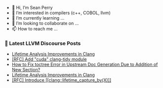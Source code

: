 - 👋 Hi, I’m Sean Perry
- 👀 I’m interested in compilers (c++, COBOL, llvm)
- 🌱 I’m currently learning ...
- 💞️ I’m looking to collaborate on ...
- 📫 How to reach me ...

<!---
s66perry/s66perry is a ✨ special ✨ repository because its `README.md` (this file) appears on your GitHub profile.
You can click the Preview link to take a look at your changes.
--->
### 📕 Latest LLVM Discourse Posts

<!-- DISCOURSE-LLVM:START -->
- [Lifetime Analysis Improvements in Clang](https://discourse.llvm.org/t/lifetime-analysis-improvements-in-clang/81374#post_2)
- [[RFC] Add &quot;cuda&quot; clang-tidy module](https://discourse.llvm.org/t/rfc-add-cuda-clang-tidy-module/81379#post_1)
- [How to Fix toctree Error in Upstream Doc Generation Due to Addition of New Section?](https://discourse.llvm.org/t/how-to-fix-toctree-error-in-upstream-doc-generation-due-to-addition-of-new-section/81368#post_2)
- [Lifetime Analysis Improvements in Clang](https://discourse.llvm.org/t/lifetime-analysis-improvements-in-clang/81374#post_1)
- [[RFC] Introduce [[clang::lifetime_capture_by&lpar;X&rpar;]]](https://discourse.llvm.org/t/rfc-introduce-clang-lifetime-capture-by-x/81371#post_1)
<!-- DISCOURSE-LLVM:END -->
